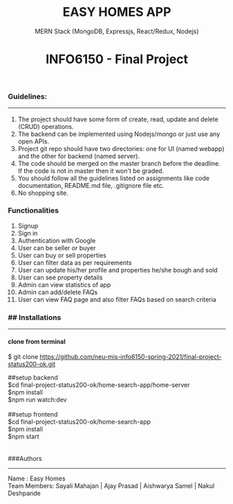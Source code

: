 
<h1 align="center">
       EASY HOMES APP <br>
</h1>
<p align="center">
MERN Stack (MongoDB, Expressjs, React/Redux, Nodejs)<br>
      <h1 align="center">INFO6150 - Final Project </h1>
</p><br>

### Guidelines: <hr>
1. The project should have some form of create, read, update and delete (CRUD) operations.
2. The backend can be implemented using Nodejs/mongo or just use any open APIs.
3. Project git repo should have two directories: one for UI (named webapp) and the other for backend (named server).
4. The code should be merged on the master branch before the deadline. If the code is not in master then it won't be graded.
5. You should follow all the guidelines listed on assignments like code documentation, README.md file, .gitignore file etc.
6. No shopping site.

### Functionalities
1. Signup
2. Sign in
3. Authentication with Google
4. User can be seller or buyer
5. User can buy or sell properties
6. User can filter data as per requirements
7. User can update his/her profile and properties he/she bough and sold
8. User can see property details
9. Admin can view statistics of app
10. Admin can add/delete FAQs 
11. User can view FAQ page and also filter FAQs based on search criteria<br>

### ## Installations <hr>

#### clone from terminal
$ git clone https://github.com/neu-mis-info6150-spring-2021/final-project-status200-ok.git

##setup backend<br>
$cd final-project-status200-ok/home-search-app/home-server <br>
$npm install <br>
$npm run watch:dev <br>
<br>
##setup frontend<br>
$cd final-project-status200-ok/home-search-app<br>
$npm install<br>
$npm start<br>
<br><br>
###Authors <hr>
Name : Easy Homes<br>
Team Members: Sayali Mahajan | Ajay Prasad | Aishwarya Samel | Nakul Deshpande <br>

